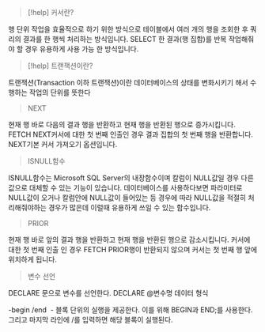 


>[!help]    커서란?

행 단위 작업을 효율적으로 하기 위한 방식으로 테이블에서 여러 개의 행을 조회한 후 쿼리의 결과를
 한 행씩 처리하는 방식입니다.
 SELECT 한 결과(행 집합)를 반복 작업해줘야 할 경우 유용하게 사용 가능 한 방식입니다.


>[!help] 트랜잭션이란?

트랜잭션(Transaction 이하 트랜잭션)이란
데이터베이스의 상태를 변화시키기 해서 수행하는 작업의  단위를 뜻한다


> NEXT

현재 행 바로 다음의 결과 행을 반환하고 현재 행을 반환된 행으로 증가시킵니다. 
FETCH NEXT커서에 대한 첫 번째 인출인 경우 결과 집합의 첫 번째 행을 반환합니다.
 NEXT기본 커서 가져오기 옵션입니다.


> ISNULL함수

ISNULL함수는 Microsoft SQL Server의 내장함수이며 칼럼이 NULL값일 경우 다른값으로 대체할 수 있는 기능이 있습니다.
데이터베이스를 사용하다보면 파라미터로 NULL값이 오거나 칼럼안에 NULL값이 들어있는 등
경우에 따라 NULL값을 적절히 처리해줘야하는 경우가 많은데 이럴때 유용하게 쓰일 수 있는 함수입니다.


> PRIOR

현재 행 바로 앞의 결과 행을 반환하고 현재 행을 반환된 행으로 감소시킵니다.
 커서에 대한 첫 번째 인출 인 경우 FETCH PRIOR행이 반환되지 않으며 커서는 첫 번째 행 앞에 위치하게 됩니다.


> 변수 선언

DECLARE 문으로 변수를 선언한다.
DECLARE @변수명 데이터 형식

-begin /end
 - 블록 단위의 실행을 제공한다. 이를 위해 BEGIN과 END;를 사용한다. 
그리고 마지막 라인에 /를 입력하면 해당 블록이 실행된다.


